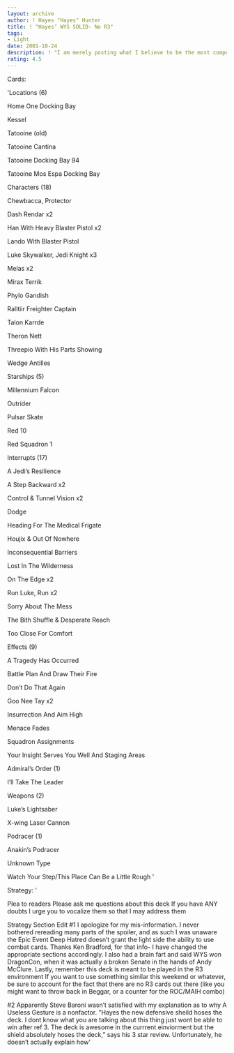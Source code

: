 ```yaml
---
layout: archive
author: ! Hayes "Hayes" Hunter
title: ! "Hayes’ WYS SOLID- No R3"
tags:
- Light
date: 2001-10-24
description: ! "I am merely posting what I believe to be the most competitive non-R3 deck you can use once Reflections 3 comes out."
rating: 4.5
---
```

Cards: 

'Locations (6)

Home One Docking Bay 

Kessel 

Tatooine (old)

Tatooine Cantina 

Tatooine Docking Bay 94 

Tatooine Mos Espa Docking Bay 


Characters (18)

Chewbacca, Protector 

Dash Rendar  x2

Han With Heavy Blaster Pistol  x2

Lando With Blaster Pistol 

Luke Skywalker, Jedi Knight  x3

Melas  x2

Mirax Terrik 

Phylo Gandish 

Ralltiir Freighter Captain 

Talon Karrde 

Theron Nett 

Threepio With His Parts Showing 

Wedge Antilles 


Starships (5)

Millennium Falcon 

Outrider 

Pulsar Skate 

Red 10 

Red Squadron 1 


Interrupts (17)

A Jedi’s Resilience 

A Step Backward  x2

Control & Tunnel Vision  x2

Dodge 

Heading For The Medical Frigate 

Houjix & Out Of Nowhere 

Inconsequential Barriers 

Lost In The Wilderness 

On The Edge  x2

Run Luke, Run  x2

Sorry About The Mess 

The Bith Shuffle & Desperate Reach 

Too Close For Comfort 


Effects (9)

A Tragedy Has Occurred 

Battle Plan And Draw Their Fire 

Don’t Do That Again 

Goo Nee Tay  x2

Insurrection And Aim High 

Menace Fades 

Squadron Assignments 

Your Insight Serves You Well And Staging Areas 


Admiral’s Order (1)

I’ll Take The Leader 


Weapons (2)

Luke’s Lightsaber 

X-wing Laser Cannon 


Podracer (1)

Anakin’s Podracer 


Unknown Type

Watch Your Step/This Place Can Be a Little Rough '

Strategy: '

 Plea to readers Please ask me questions about this deck  If you have ANY doubts I urge you to vocalize them so that I may address them  

Strategy Section Edit 
#1 I apologize for my mis-information.  I never bothered rereading many parts of the spoiler, and as such I was unaware the Epic Event Deep Hatred doesn’t grant the light side the ability to use combat cards.  Thanks Ken Bradford, for that info- I have changed the appropriate sections accordingly.  I also had a brain fart and said WYS won DragonCon, when it was actually a broken Senate in the hands of Andy McClure.  Lastly, remember this deck is meant to be played in the R3 environment  If you want to use something similar this weekend or whatever, be sure to account for the fact that there are no R3 cards out there (like you might want to throw back in Beggar, or a counter for the ROC/MAIH combo)


#2 Apparently Steve Baroni wasn’t satisfied with my explanation as to why A Useless Gesture is a nonfactor.  ”Hayes the new defensive sheild hoses the deck. I dont know what you are talking about this thing just wont be able to win after ref 3. The deck is awesome in the currrent einviorment but the shield absolutely hoses the deck,” says his 3 star review.  Unfortunately, he doesn’t actually explain how'